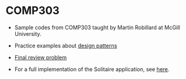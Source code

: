 # COMP303
- Sample codes from COMP303 taught by Martin Robillard at McGill University.

- Practice examples about [design patterns](https://github.com/tudou0002/COMP303/tree/master/COMP303/designpattern)

- [Final review problem](https://github.com/tudou0002/COMP303/tree/master/COMP303/src/review)

- For a full implementation of the Solitaire application, see [here](https://github.com/prmr/Solitaire).
